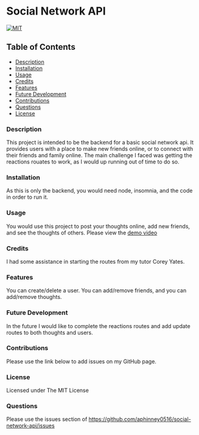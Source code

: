 # Social Network API
[![MIT](https://img.shields.io/badge/license-MIT-blue)](https://opensource.org/licenses/MIT)

## Table of Contents
- [Description](#description)
- [Installation](#installation)
- [Usage](#usage)
- [Credits](#credits)
- [Features](#features)
- [Future Development](#futureDev)
- [Contributions](#contributions)
- [Questions](#questions)
- [License](#license)

### Description
This project is intended to be the backend for a basic social network api. It provides users with a place to make new friends online, or to connect with their friends and family online. The main challenge I faced was getting the reactions rouates to work, as I would up running out of time to do so.

### Installation
As this is only the backend, you would need node, insomnia, and the code in order to run it.

### Usage
You would use this project to post your thoughts online, add new friends, and see the thoughts of others. Please view the [demo video](https://youtu.be/Nmbc04KUZGM)

### Credits
I had some assistance in starting the routes from my tutor Corey Yates.

### Features
You can create/delete a user. You can add/remove friends, and you can add/remove thoughts.

### Future Development
In the future I would like to complete the reactions routes and add update routes to both thoughts and users.

### Contributions
Please use the link below to add issues on my GitHub page.

### License
Licensed under The MIT License

### Questions
Please use the issues section of https://github.com/aphinney0516/social-network-api/issues
